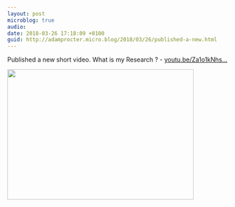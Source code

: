 ```yaml
---
layout: post
microblog: true
audio: 
date: 2018-03-26 17:18:09 +0100
guid: http://adamprocter.micro.blog/2018/03/26/published-a-new.html
---
```

Published a new short video. What is my Research ? - [youtu.be/Za1o1kNhs...](https://youtu.be/Za1o1kNhsh0)



<img src="http://discursive.adamprocter.co.uk/uploads/2018/2a5245e5d4.jpg" width="426" height="298" />
